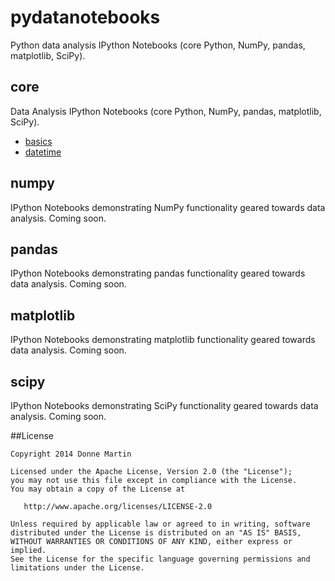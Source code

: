 # pydatanotebooks
Python data analysis IPython Notebooks (core Python, NumPy, pandas, matplotlib, SciPy).

## core

Data Analysis IPython Notebooks (core Python, NumPy, pandas, matplotlib, SciPy).

* [basics](http://nbviewer.ipython.org/github/donnemartin/pydatanotebooks/blob/master/core/basics.ipynb)
* [datetime](http://nbviewer.ipython.org/github/donnemartin/pydatanotebooks/blob/master/core/datetime.ipynb)

## numpy

IPython Notebooks demonstrating NumPy functionality geared towards data analysis.  Coming soon.

## pandas

IPython Notebooks demonstrating pandas functionality geared towards data analysis.  Coming soon.

## matplotlib

IPython Notebooks demonstrating matplotlib functionality geared towards data analysis.  Coming soon.

## scipy

IPython Notebooks demonstrating SciPy functionality geared towards data analysis.  Coming soon.

##License

    Copyright 2014 Donne Martin

    Licensed under the Apache License, Version 2.0 (the "License");
    you may not use this file except in compliance with the License.
    You may obtain a copy of the License at

       http://www.apache.org/licenses/LICENSE-2.0

    Unless required by applicable law or agreed to in writing, software
    distributed under the License is distributed on an "AS IS" BASIS,
    WITHOUT WARRANTIES OR CONDITIONS OF ANY KIND, either express or implied.
    See the License for the specific language governing permissions and
    limitations under the License.